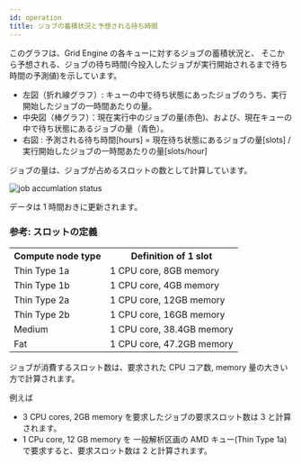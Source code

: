 ```yaml
---
id: operation
title: ジョブの蓄積状況と予想される待ち時間
---
```



このグラフは、Grid Engine の各キューに対するジョブの蓄積状況と、
そこから予想される、ジョブの待ち時間(今投入したジョブが実行開始されるまで待ち時間の予測値)を示しています。

- 左図（折れ線グラフ）: キューの中で待ち状態にあったジョブのうち、実行開始したジョブの一時間あたりの量。
- 中央図（棒グラフ）：現在実行中のジョブの量(赤色)、および、現在キューの中で待ち状態にあるジョブの量（青色）。
- 右図 : 予測される待ち時間[hours] = 現在待ち状態にあるジョブの量[slots] / 実行開始したジョブの一時間あたりの量[slots/hour]

ジョブの量は、ジョブが占めるスロットの数として計算しています。

<img alt="job accumlation status" src="https://ddbj.nig.ac.jp/nigsc/sc_GraphStack_1.png" />

データは 1 時間おきに更新されます。


### 参考: スロットの定義

<table>
<tr>
<th>Compute node type</th><th>Definition of 1 slot</th>
</tr>
<tr>
<td>Thin Type 1a</td><td>1 CPU core, 8GB memory</td>
</tr>
<tr>
<td>Thin Type 1b</td><td>1 CPU core, 4GB memory</td>
</tr>
<tr>
<td>Thin Type 2a</td><td>1 CPU core, 12GB memory</td>
</tr>
<tr>
<td>Thin Type 2b</td><td>1 CPU core, 16GB memory</td>
</tr>
<tr>
<td>Medium</td><td>1 CPU core, 38.4GB memory</td>
</tr>
<tr>
<td>Fat</td><td>1 CPU core, 47.2GB memory</td>
</tr>

</table>


ジョブが消費するスロット数は、要求された CPU コア数, memory 量の大きい方で計算されます。

例えば 

- 3 CPU cores, 2GB memory を要求したジョブの要求スロット数は 3 と計算されます。
- 1 CPu core, 12 GB memory を 一般解析区画の AMD キュー(Thin Type 1a) で要求すると、要求スロット数は 2 と計算されます。

